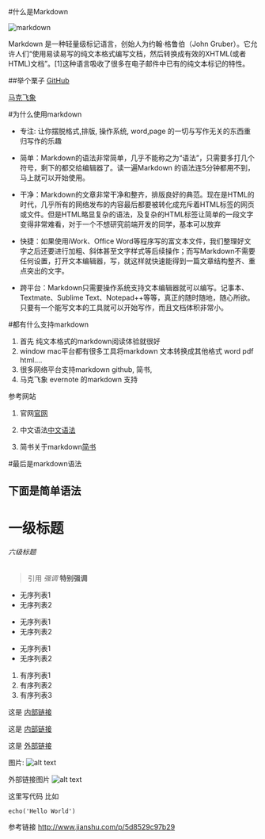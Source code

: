 ﻿#什么是Markdown


![markdown](http://upload.jianshu.io/collections/images/18/markdown-800x492.jpg?imageMogr/thumbnail/300x300)

Markdown 是一种轻量级标记语言，创始人为约翰·格鲁伯（John Gruber）。它允许人们“使用易读易写的纯文本格式编写文档，然后转换成有效的XHTML(或者HTML)文档”。[1]这种语言吸收了很多在电子邮件中已有的纯文本标记的特性。

##举个栗子
[GitHub](https://github.com/cocos2d/cocos2d-x/blob/v3/README.md)

[马克飞象](http://maxiang.info/)


#为什么使用markdown

- 专注: 让你摆脱格式,排版, 操作系统, word,page 的一切与写作无关的东西重归写作的乐趣

- 简单：Markdown的语法非常简单，几乎不能称之为“语法”，只需要多打几个符号，剩下的都交给编辑器了。读一遍Markdown 的语法连5分钟都用不到，马上就可以开始使用。 

- 干净：Markdown的文章非常干净和整齐，排版良好的典范。现在是HTML的时代，几乎所有的网络发布的内容最后都要被转化成充斥着HTML标签的网页或文件。但是HTML略显复杂的语法，及复杂的HTML标签让简单的一段文字变得非常难看，对于一个不想研究前端开发的同学，基本可以放弃

- 快捷：如果使用iWork、Office Word等程序写的富文本文件，我们整理好文字之后还要进行加粗、斜体甚至文字样式等后续操作；而写Markdown不需要任何设置，打开文本编辑器，写，就这样就快速能得到一篇文章结构整齐、重点突出的文字。

- 跨平台：Markdown只需要操作系统支持文本编辑器就可以编写。记事本、Textmate、Sublime Text、Notepad++等等，真正的随时随地，随心所欲。只要有一个能写文本的工具就可以开始写作，而且文档体积非常小。

#都有什么支持markdown
1. 首先 纯文本格式的markdown阅读体验就很好
2. window mac平台都有很多工具将markdown 文本转换成其他格式 word pdf html….
3. 很多网络平台支持markdown   github, 简书,
4. 马克飞象  evernote 的markdown 支持


参考网站

1. 官网[官网]

2. 中文语法[中文语法]

3. 简书关于markdown[简书]

#最后是markdown语法

下面是简单语法
-----------------------------------------------------------
# 一级标题    
###### 六级标题
> 引用
*强调*
**特别强调**

* 无序列表1
* 无序列表2

- 无序列表1
- 无序列表2

+ 无序列表1
+ 无序列表2

1. 有序列表1
2. 有序列表2
3. 有序列表3


这是 [内部链接](http://www.baidu.com)


这是 [内部链接](http://www.baidu.com"标题")

这是 [外部链接][title_1]


图片:
![alt text](http://g.hiphotos.baidu.com/image/w%3D310/sign=f17cc3b7a2ec08fa260015a669ef3d4d/c8ea15ce36d3d539b07f68cb3887e950352ab073.jpg "title")



外部链接图片
![alt text][img_title_1]

这里写代码 比如

`echo('Hello World')`





参考链接 
http://www.jianshu.com/p/5d8529c97b29



[官网]:http://wowubuntu.com/markdown/
[中文语法]:http://wowubuntu.com/markdown/
[简书]:http://www.jianshu.com/c/BDu5F8
[title_1]:http://www.163.com
[img_title_1]:http://h.hiphotos.baidu.com/image/w%3D310/sign=d95272b7ab773912c4268360c8198675/a1ec08fa513d269776bf3c5757fbb2fb4316d84f.jpg

